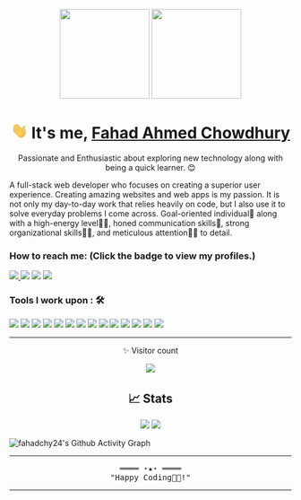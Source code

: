 <p align="center"> <img src="https://octodex.github.com/images/daftpunktocat-thomas.gif" height="160px" width="160px"> <img src="https://octodex.github.com/images/daftpunktocat-guy.gif" height="160px" width="160px"> </p>


<h1 align="center" > <img src="https://github.com/fahadchy24/fahadchy24/blob/main/gifs/Hi.gif" width="30px"> It's me, <a href="https://fahadchowdhury.me/" target="_blank"> Fahad Ahmed Chowdhury </a></h1>

<p align="center" > Passionate and Enthusiastic about exploring new technology along with being a quick learner. 😊 </p>

A full-stack web developer who focuses on creating a superior user experience. Creating amazing websites and web apps is my passion.
It is not only my day-to-day work that relies heavily on code, but I also use it to solve everyday problems I come across.
Goal-oriented individual🎯 along with a high-energy level🤹‍♀️, honed communication skills👐, strong organizational skills👮‍♀️, and meticulous attention🕵️‍♀️ to detail.



### How to reach me: <strong>(Click the badge to view my profiles.)</strong>

<a href="https://www.facebook.com/Fahad24"><img src="https://img.shields.io/badge/@Fahad24-%23E4405F.svg?&style=for-the-badge&logo=facebook&logoColor=white"> </a>   <a  href="https://www.instagram.com/the_sixtyfour/"><img src="https://img.shields.io/badge/@the_sixtyfour-%23E4405F.svg?&style=for-the-badge&logo=instagram&logoColor=white"></a>   <a href="https://www.linkedin.com/in/fahad-ahmed-chowdhury-569a34139/"><img src="https://img.shields.io/badge/Fahad Ahmed Chowdhury-%230077B5.svg?&style=for-the-badge&logo=linkedin&logoColor=white" ></a>   <a  href="https://www.twitter.com/@fahadchy24"><img src="https://img.shields.io/badge/@fahadchy24-%2312100E.svg?&style=for-the-badge&logo=twitter&logoColor=white"></a>

### Tools I work upon : 🛠

<img src="https://img.shields.io/badge/php%20-%2314354C.svg?&style=for-the-badge&logo=php&logoColor=white">   <img src="https://img.shields.io/badge/laravel%20-%23FF2D20.svg?&style=for-the-badge&logo=laravel&logoColor=white">    <img src="https://img.shields.io/badge/javascript%20-%23323330.svg?&style=for-the-badge&logo=javascript&logoColor=%23F7DF1E">   <img src="https://img.shields.io/badge/html5%20-%23E34F26.svg?&style=for-the-badge&logo=html5&logoColor=white">   <img src="https://img.shields.io/badge/css3%20-%231572B6.svg?&style=for-the-badge&logo=css3&logoColor=white">   <img src="https://img.shields.io/badge/react%20-%2320232a.svg?&style=for-the-badge&logo=react&logoColor=%2361DAFB">   <img src="https://img.shields.io/badge/Next-black?style=for-the-badge&logo=next.js&logoColor=white">    <img src="https://img.shields.io/badge/vuejs-%2335495e.svg?style=for-the-badge&logo=vuedotjs&logoColor=%234FC08D">    <img src="https://img.shields.io/badge/Nuxt-black?style=for-the-badge&logo=nuxt.js&logoColor=white">    <img src="https://img.shields.io/badge/bootstrap%20-%23563D7C.svg?&style=for-the-badge&logo=bootstrap&logoColor=white">    <img src="https://img.shields.io/badge/tailwindcss-%2338B2AC.svg?style=for-the-badge&logo=tailwind-css&logoColor=white">    <img src="https://img.shields.io/badge/git%20-%23F05033.svg?&style=for-the-badge&logo=git&logoColor=white"/>   <img src="http://img.shields.io/badge/-VS%20Code-000000?style=for-the-badge&logo=Visual-studio-code&logoColor=blue">    <img src="https://img.shields.io/badge/mysql-%2300f.svg?style=for-the-badge&logo=mysql&logoColor=white">

---------------------------------------------------------------------------------------------------------------------------------------------------------------------------------

<p align="center" > ✨ Visitor count </p>

<p align="center" > <img src="https://profile-counter.glitch.me/fahadchy24/count.svg" /> </p>



<h2 align="center"> 📈 Stats</h2>
<p align="center">
	
  <img width="48%" src="https://github-readme-stats.vercel.app/api?username=fahadchy24&show_icons=true&theme=prussian" />
  <img width="48%" src="https://github-readme-streak-stats.herokuapp.com/?user=fahadchy24&theme=prussian" />
<!--   <a href="https://github.com/fahadchy24/github-readme-stats"><img align="center" src="https://github-readme-stats.vercel.app/api/top-langs/?username=fahadchy24&layout=compact&theme=prussian&hide_border=true" /></a> 
</p> -->
	
![fahadchy24's Github Activity Graph](https://activity-graph.herokuapp.com/graph?username=fahadchy24&theme=xcode)


<hr>
<samp>
    <p align="center">
        ════ ⋆★⋆ ════
        <br>
        "Happy Coding👨‍💻!"
    </p>
</samp>
<hr>
